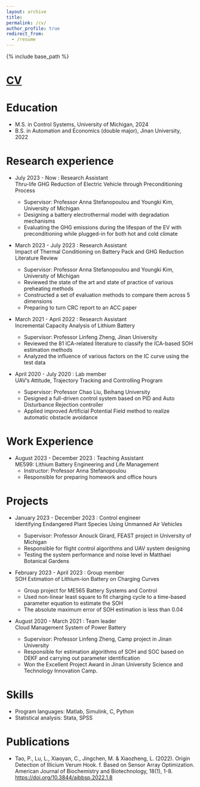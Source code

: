 ```yaml
---
layout: archive
title: 
permalink: /cv/
author_profile: true
redirect_from:
  - /resume
---
```


{% include base_path %}

[CV](https://drive.google.com/file/d/1zcS8RqZyMBWXBUMpNXx0t8gDAK3uP_8_/view?usp=drive_link)
======

Education
======
* M.S. in Control Systems, University of Michigan, 2024
* B.S. in Automation and Economics (double major), Jinan University, 2022

Research experience
======
* July 2023 - Now : Research Assistant                                                                                              
  Thru-life GHG Reduction of Electric Vehicle through Preconditioning Process  
  * Supervisor: Professor Anna Stefanopoulou and Youngki Kim, University of Michigan
  * Designing a battery electrothermal model with degradation mechanisms
  * Evaluating the GHG emissions during the lifespan of the EV with preconditioning while plugged-in for both hot and cold climate


* March 2023 - July 2023 : Research Assistant                                                                     
  Impact of Thermal Conditioning on Battery Pack and GHG Reduction Literature Review
  * Supervisor: Professor Anna Stefanopoulou and Youngki Kim, University of Michigan
  * Reviewed the state of the art and state of practice of various preheating methods 
  * Constructed a set of evaluation methods to compare them across 5 dimensions
  * Preparing to turn CRC report to an ACC paper
  
  
* March 2021 - April 2022 : Research Assistant                                                         
  Incremental Capacity Analysis of Lithium Battery 
  * Supervisor: Professor Linfeng Zheng, Jinan University
  * Reviewed the 81 ICA-related literature to classify the ICA-based SOH estimation methods
  * Analyzed the influence of various factors on the IC curve using the test data
  
 
* April 2020 - July 2020 : Lab member                              
  UAV’s Attitude, Trajectory Tracking and Controlling Program
  * Supervisor: Professor Chao Liu, Beihang University
  * Designed a full-driven control system based on PID and Auto Disturbance Rejection controller
  * Applied improved Artificial Potential Field method to realize automatic obstacle avoidance

Work Experience
======
* August 2023 - December 2023 : Teaching Assistant                                                 
  ME599: Lithium Battery Engineering and Life Management
  * Instructor: Professor Anna Stefanopoulou
  * Responsible for preparing homework and office hours

Projects
======
* January 2023 - December 2023 : Control engineer                                  
  Identifying Endangered Plant Species Using Unmanned Air Vehicles
  * Supervisor: Professor Anouck Girard, FEAST project in University of Michigan
  * Responsible for flight control algorithms and UAV system designing
  * Testing the system performance and noise level in Matthaei Botanical Gardens

* February 2023 - April 2023 : Group member                                                              
  SOH Estimation of Lithium-ion Battery on Charging Curves
  * Group project for ME565 Battery Systems and Control
  * Used non-linear least square to fit charging cycle to a time-based parameter equation to estimate the SOH
  * The absolute maximum error of SOH estimation is less than 0.04

* August 2020 - March 2021 : Team leader                            
  Cloud Management System of Power Battery
  * Supervisor: Professor Linfeng Zheng, Camp project in Jinan University
  * Responsible for estimation algorithms of SOH and SOC based on DEKF and carrying out parameter identification
  * Won the Excellent Project Award in Jinan University Science and Technology Innovation Camp.

Skills
======
* Program languages: Matlab, Simulink, C, Python
* Statistical analysis: Stata, SPSS

Publications
======
* Tao, P., Lu, L., Xiaoyan, C., Jingchen, M. & Xiaozheng, L. (2022). Origin Detection of Illicium Verum Hook. f. Based on Sensor Array Optimization. American Journal of Biochemistry and Biotechnology, 18(1), 1-8. https://doi.org/10.3844/ajbbsp.2022.1.8

  

